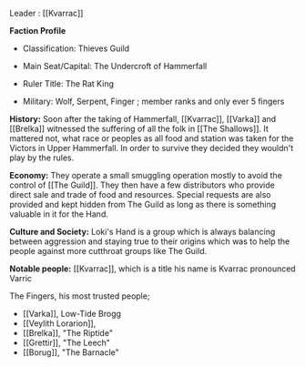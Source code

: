 Leader : [[Kvarrac]]

**Faction Profile**
- Classification: Thieves Guild
    
- Main Seat/Capital: The Undercroft of Hammerfall
    
- Ruler Title: The Rat King
    
- Military: Wolf, Serpent, Finger ; member ranks and only ever 5 fingers

**History:** Soon after the taking of Hammerfall, [[Kvarrac]], [[Varka]] and [[Brelka]] witnessed the suffering of all the folk in [[The Shallows]]. It mattered not, what race or peoples as all food and station was taken for the Victors in Upper Hammerfall. In order to survive they decided they wouldn't play by the rules.

**Economy:** They operate a small smuggling operation mostly to avoid the control of [[The Guild]]. They then have a few distributors who provide direct sale and trade of food and resources. Special requests are also provided and kept hidden from The Guild as long as there is something valuable in it for the Hand.

**Culture and Society:** Loki's Hand is a group which is always balancing between aggression and staying true to their origins which was to help the people against more cutthroat groups like The Guild.  

**Notable people:** [[Kvarrac]], which is a title his name is Kvarrac pronounced Varric

The Fingers, his most trusted people;
- [[Varka]], Low-Tide Brogg 
- [[Veylith Lorarion]], 
- [[Brelka]], "The Riptide"
- [[Grettir]], "The Leech"
- [[Borug]], "The Barnacle"